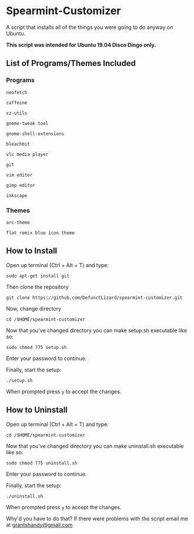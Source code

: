 # Spearmint-Customizer
A script that installs all of the things you were going to do anyway on Ubuntu.

**This script was intended for Ubuntu 19.04 Disco Dingo only.**
## List of Programs/Themes Included
### Programs

`neofetch`

`caffeine`

`xz-utils`

`gnome-tweak tool`

`gnome-shell-extensions`

`bleachbit`

`vlc media player`

`git`

`vim editor`

`gimp editor`

`inkscape`

### Themes
`arc-theme`

`flat remix blue icon theme`
## How to Install
Open up terminal (Ctrl + Alt + T) and type:
```
sudo apt-get install git
```
Then clone the repository
```
git clone https://github.com/DefunctLizard/spearmint-customizer.git
```
Now, change directory
```
cd /$HOME/spearmint-customizer
```
Now that you've changed directory you can make setup.sh executable like so:
```
sudo chmod 775 setup.sh
```
Enter your password to continue.

Finally, start the setup:
```
./setup.sh
```
When prompted press `y` to accept the changes.

## How to Uninstall
Open up terminal (Ctrl + Alt + T) and type:
```
cd /$HOME/spearmint-customizer
```
Now that you've changed directory you can make uninstall.sh executable like so:
```
sudo chmod 775 uninstall.sh
```
Enter your password to continue.

Finally, start the setup:
```
./uninstall.sh
```
When prompted press `y` to accept the changes.


Why'd you have to do that? If there were problems with the script email me at grantshandy@gmail.com
